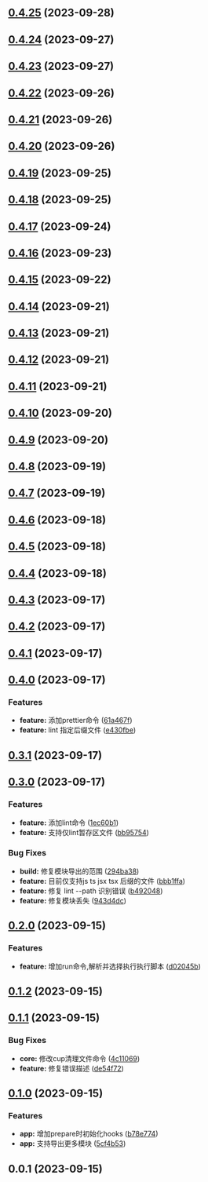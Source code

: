 

## [0.4.25](https://github.com/OSpoon/CodeGenius/compare/0.4.24...0.4.25) (2023-09-28)

## [0.4.24](https://github.com/OSpoon/CodeGenius/compare/0.4.23...0.4.24) (2023-09-27)

## [0.4.23](https://github.com/OSpoon/CodeGenius/compare/0.4.22...0.4.23) (2023-09-27)

## [0.4.22](https://github.com/OSpoon/CodeGenius/compare/0.4.21...0.4.22) (2023-09-26)

## [0.4.21](https://github.com/OSpoon/CodeGenius/compare/0.4.20...0.4.21) (2023-09-26)

## [0.4.20](https://github.com/OSpoon/CodeGenius/compare/0.4.19...0.4.20) (2023-09-26)

## [0.4.19](https://github.com/OSpoon/CodeGenius/compare/0.4.18...0.4.19) (2023-09-25)

## [0.4.18](https://github.com/OSpoon/CodeGenius/compare/0.4.17...0.4.18) (2023-09-25)

## [0.4.17](https://github.com/OSpoon/CodeGenius/compare/0.4.16...0.4.17) (2023-09-24)

## [0.4.16](https://github.com/OSpoon/CodeGenius/compare/0.4.15...0.4.16) (2023-09-23)

## [0.4.15](https://github.com/OSpoon/CodeGenius/compare/0.4.14...0.4.15) (2023-09-22)

## [0.4.14](https://github.com/OSpoon/CodeGenius/compare/0.4.13...0.4.14) (2023-09-21)

## [0.4.13](https://github.com/OSpoon/CodeGenius/compare/0.4.12...0.4.13) (2023-09-21)

## [0.4.12](https://github.com/OSpoon/CodeGenius/compare/0.4.11...0.4.12) (2023-09-21)

## [0.4.11](https://github.com/OSpoon/CodeGenius/compare/0.4.10...0.4.11) (2023-09-21)

## [0.4.10](https://github.com/OSpoon/CodeGenius/compare/0.4.9...0.4.10) (2023-09-20)

## [0.4.9](https://github.com/OSpoon/CodeGenius/compare/0.4.8...0.4.9) (2023-09-20)

## [0.4.8](https://github.com/OSpoon/CodeGenius/compare/0.4.7...0.4.8) (2023-09-19)

## [0.4.7](https://github.com/OSpoon/CodeGenius/compare/0.4.6...0.4.7) (2023-09-19)

## [0.4.6](https://github.com/OSpoon/CodeGenius/compare/0.4.5...0.4.6) (2023-09-18)

## [0.4.5](https://github.com/OSpoon/CodeGenius/compare/0.4.4...0.4.5) (2023-09-18)

## [0.4.4](https://github.com/OSpoon/CodeGenius/compare/0.4.3...0.4.4) (2023-09-18)

## [0.4.3](https://github.com/OSpoon/CodeGenius/compare/0.4.2...0.4.3) (2023-09-17)

## [0.4.2](https://github.com/OSpoon/CodeGenius/compare/0.4.1...0.4.2) (2023-09-17)

## [0.4.1](https://github.com/OSpoon/CodeGenius/compare/0.4.0...0.4.1) (2023-09-17)

## [0.4.0](https://github.com/OSpoon/CodeGenius/compare/0.3.1...0.4.0) (2023-09-17)


### Features

* **feature:** 添加prettier命令 ([61a467f](https://github.com/OSpoon/CodeGenius/commit/61a467ffca86155b028a0f4febeeb73dba28432a))
* **feature:** lint 指定后缀文件 ([e430fbe](https://github.com/OSpoon/CodeGenius/commit/e430fbe8be89950354322549736340be82c21fd2))

## [0.3.1](https://github.com/OSpoon/CodeGenius/compare/0.3.0...0.3.1) (2023-09-17)

## [0.3.0](https://github.com/OSpoon/CodeGenius/compare/0.2.0...0.3.0) (2023-09-17)


### Features

* **feature:** 添加lint命令 ([1ec60b1](https://github.com/OSpoon/CodeGenius/commit/1ec60b18c24557ef5ac09dc53f4784ed9fde3d96))
* **feature:** 支持仅lint暂存区文件 ([bb95754](https://github.com/OSpoon/CodeGenius/commit/bb95754f3a9586946619b70833c8100fa6e3a29d))


### Bug Fixes

* **build:** 修复模块导出的范围 ([294ba38](https://github.com/OSpoon/CodeGenius/commit/294ba3810af9359261864fc348f0c5ab26373595))
* **feature:** 目前仅支持js ts jsx tsx 后缀的文件 ([bbb1ffa](https://github.com/OSpoon/CodeGenius/commit/bbb1ffac0960879a1f3b35792e81285924b57502))
* **feature:** 修复 lint --path 识别错误 ([b492048](https://github.com/OSpoon/CodeGenius/commit/b492048041b1cd6e266682cc2c798bd55e61bd00))
* **feature:** 修复模块丢失 ([943d4dc](https://github.com/OSpoon/CodeGenius/commit/943d4dcad6ffd00321395b14e784a9f8b0650f3d))

## [0.2.0](https://github.com/OSpoon/CodeGenius/compare/0.1.2...0.2.0) (2023-09-15)


### Features

* **feature:**  增加run命令,解析并选择执行执行脚本 ([d02045b](https://github.com/OSpoon/CodeGenius/commit/d02045ba24f56676a00e933732d832555a2e873d))

## [0.1.2](https://github.com/OSpoon/CodeGenius/compare/0.1.1...0.1.2) (2023-09-15)

## [0.1.1](https://github.com/OSpoon/CodeGenius/compare/0.1.0...0.1.1) (2023-09-15)


### Bug Fixes

* **core:** 修改cup清理文件命令 ([4c11069](https://github.com/OSpoon/CodeGenius/commit/4c110695676c3112c4d502a4438387258fdd72bf))
* **feature:** 修复错误描述 ([de54f72](https://github.com/OSpoon/CodeGenius/commit/de54f727a1dd9f3fd268bab8b91e8160cdf3685e))

## [0.1.0](https://github.com/OSpoon/CodeGenius/compare/0.0.1...0.1.0) (2023-09-15)


### Features

* **app:** 增加prepare时初始化hooks ([b78e774](https://github.com/OSpoon/CodeGenius/commit/b78e774552d15af2a05eeccf705e85ee2185e7b8))
* **app:** 支持导出更多模块 ([5cf4b53](https://github.com/OSpoon/CodeGenius/commit/5cf4b5358f945ab4db260abc8394eacbd71d839b))

## 0.0.1 (2023-09-15)